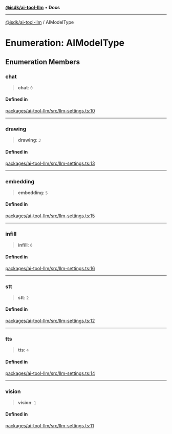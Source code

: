 [**@isdk/ai-tool-llm**](../README.md) • **Docs**

***

[@isdk/ai-tool-llm](../globals.md) / AIModelType

# Enumeration: AIModelType

## Enumeration Members

### chat

> **chat**: `0`

#### Defined in

[packages/ai-tool-llm/src/llm-settings.ts:10](https://github.com/isdk/ai-tool-llm.js/blob/513ef97c99c1327a132052f4cc5520be2c9cf2e0/src/llm-settings.ts#L10)

***

### drawing

> **drawing**: `3`

#### Defined in

[packages/ai-tool-llm/src/llm-settings.ts:13](https://github.com/isdk/ai-tool-llm.js/blob/513ef97c99c1327a132052f4cc5520be2c9cf2e0/src/llm-settings.ts#L13)

***

### embedding

> **embedding**: `5`

#### Defined in

[packages/ai-tool-llm/src/llm-settings.ts:15](https://github.com/isdk/ai-tool-llm.js/blob/513ef97c99c1327a132052f4cc5520be2c9cf2e0/src/llm-settings.ts#L15)

***

### infill

> **infill**: `6`

#### Defined in

[packages/ai-tool-llm/src/llm-settings.ts:16](https://github.com/isdk/ai-tool-llm.js/blob/513ef97c99c1327a132052f4cc5520be2c9cf2e0/src/llm-settings.ts#L16)

***

### stt

> **stt**: `2`

#### Defined in

[packages/ai-tool-llm/src/llm-settings.ts:12](https://github.com/isdk/ai-tool-llm.js/blob/513ef97c99c1327a132052f4cc5520be2c9cf2e0/src/llm-settings.ts#L12)

***

### tts

> **tts**: `4`

#### Defined in

[packages/ai-tool-llm/src/llm-settings.ts:14](https://github.com/isdk/ai-tool-llm.js/blob/513ef97c99c1327a132052f4cc5520be2c9cf2e0/src/llm-settings.ts#L14)

***

### vision

> **vision**: `1`

#### Defined in

[packages/ai-tool-llm/src/llm-settings.ts:11](https://github.com/isdk/ai-tool-llm.js/blob/513ef97c99c1327a132052f4cc5520be2c9cf2e0/src/llm-settings.ts#L11)
